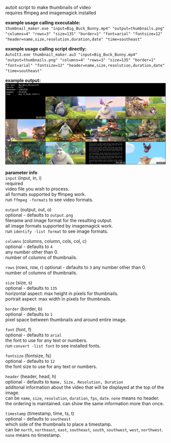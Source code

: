 autoit script to make thumbnails of video  
requires ffmpeg and imagemagick installed  
  
  
**example usage calling executable:**    
`thumbnail_maker.exe "input=Big_Buck_Bunny.mp4" "output=thumbnails.png" "columns=4" "rows=3" "size=135" "border=1" "font=arial" "fontsize=12" "header=name,size,resolution,duration,date" "time=southeast"`  

**example usage calling script directly:**    
`AutoIt3.exe thumbnail_maker.au3 "input=Big_Buck_Bunny.mp4" "output=thumbnails.png" "columns=4" "rows=3" "size=135" "border=1" "font=arial" "fontsize=12" "header=name,size,resolution,duration,date" "time=southeast"`  
  
**example output:**  
![output result](https://raw.githubusercontent.com/lllllll-llll-llllll/video_thumbnail_maker/master/examples/thumbnails.png)  
  
**parameter info**  
`input` (input, in, i)  
required  
video file you wish to process.  
all formats supported by ffmpeg work.  
run `ffmpeg -formats` to see video formats.  
  
`output` (output, out, o)  
optional - defaults to `output.png`  
filename and image format for the resulting output.  
all image formats supported by imagemagick work.  
run `identify -list format` to see image formats.  
  
`columns` (columns, column, cols, col, c)  
optional - defaults to `4`  
any number other than 0.  
number of columns of thumbnails.  
  
`rows` (rows, row, r) 
optional - defaults to `3` 
any number other than 0.  
number of columns of thumbnails.  
  
`size` (size, s)  
optional - defaults to `135`  
horizontal aspect: max height in pixels for thumbnails.  
portrait aspect: max width in pixels for thumbnails.  
  
`border` (border, b)  
optional - defaults to `1`  
pixel space between thumbnails and around entire image.  
  
`font` (font, f)  
optional - defaults to `arial`  
the font to use for any text or numbers.  
run `convert -list font` to see installed fonts.  
  
`fontsize` (fontsize, fs)  
optional - defaults to `12`  
the font size to use for any text or numbers.  
  
`header` (header, head, h)  
optional - defaults to `Name, Size, Resolution, Duration`  
additonal information about the video that will be displayed at the top of the image.  
can be `name`, `size`, `resolution`, `duration`, `fps`, `date`. `none` means no header.  
the ordering is maintained. can show the same information more than once.  
  
`timestamp` (timestamp, time, ts, t)  
optional - defaults to `southeast`  
which side of the thumbnails to place a timestamp.  
can be `north`, `northeast`, `east`, `southeast`, `south`, `southwest`, `west`, `northwest`. `none` means no timestamp.  
